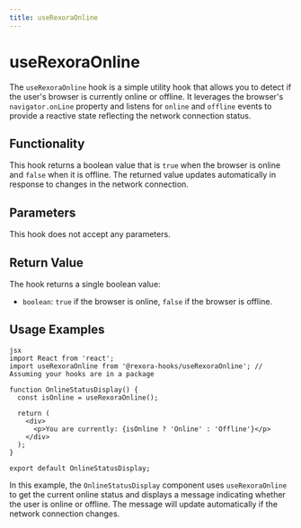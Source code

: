 ```yaml
---
title: useRexoraOnline
---
```


# useRexoraOnline

The `useRexoraOnline` hook is a simple utility hook that allows you to detect if the user's browser is currently online or offline. It leverages the browser's `navigator.onLine` property and listens for `online` and `offline` events to provide a reactive state reflecting the network connection status.

## Functionality

This hook returns a boolean value that is `true` when the browser is online and `false` when it is offline. The returned value updates automatically in response to changes in the network connection.

## Parameters

This hook does not accept any parameters.

## Return Value

The hook returns a single boolean value:

- `boolean`: `true` if the browser is online, `false` if the browser is offline.

## Usage Examples
```
jsx
import React from 'react';
import useRexoraOnline from '@rexora-hooks/useRexoraOnline'; // Assuming your hooks are in a package

function OnlineStatusDisplay() {
  const isOnline = useRexoraOnline();

  return (
    <div>
      <p>You are currently: {isOnline ? 'Online' : 'Offline'}</p>
    </div>
  );
}

export default OnlineStatusDisplay;
```
In this example, the `OnlineStatusDisplay` component uses `useRexoraOnline` to get the current online status and displays a message indicating whether the user is online or offline. The message will update automatically if the network connection changes.
